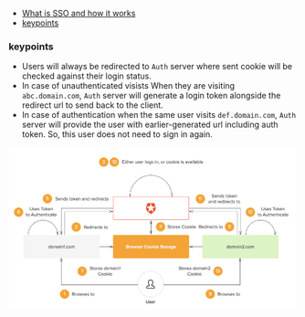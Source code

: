 * [What is SSO and how it works](https://auth0.com/blog/what-is-and-how-does-single-sign-on-work/)
* [keypoints](#keypoints)

### keypoints
* Users will always be redirected to `Auth` server where sent cookie will be checked against their login status.
* In case of unauthenticated visists When they are visiting `abc.domain.com`, `Auth` server will generate a login token alongside the redirect url to send back to the client.
* In case of authentication when the same user visits `def.domain.com`, `Auth` server will provide the user with earlier-generated url including auth token. So, this user does not need to sign in again.

![](./sso_auth0.png)

